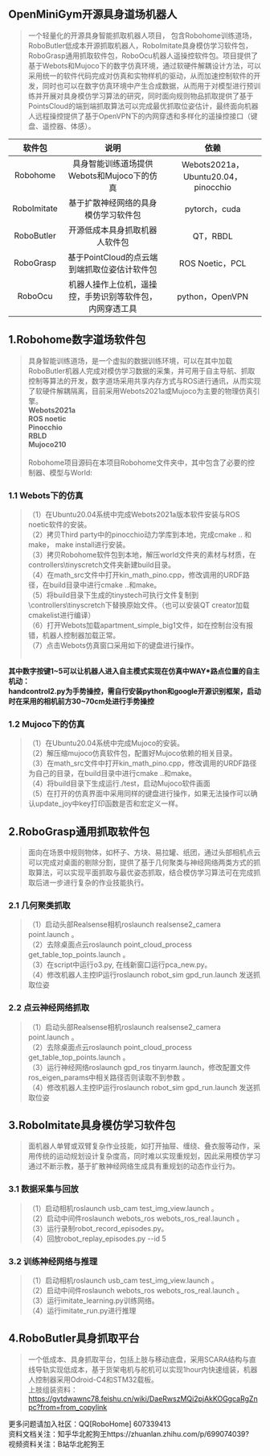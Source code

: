 ## OpenMiniGym开源具身道场机器人
> 一个轻量化的开源具身智能抓取机器人项目， 包含Robohome训练道场，RoboButler低成本开源抓取机器人，RoboImitate具身模仿学习软件包，RoboGrasp通用抓取软件包，RoboOcu机器人遥操控软件包。项目提供了基于Webots和Mujoco下的数字仿真环境，通过软硬件解耦设计方法，可以采用统一的软件代码完成对仿真和实物样机的驱动，从而加速控制软件的开发，同时也可以在数字仿真环境中产生合成数据，从而用于对模型进行预训练并开展对具身模仿学习算法的研究，同时面向规则物品抓取提供了基于PointsCloud的端到端抓取算法可以完成最优抓取位姿估计，最终面向机器人远程操控提供了基于OpenVPN下的内网穿透和多样化的遥操控接口（键盘、遥控器、体感）。

| 软件包 | 说明 | 依赖|
|:-------:|:-------:|:-------:|
| Robohome | 具身智能训练道场提供Webots和Mujoco下的仿真 | Webots2021a，Ubuntu20.04，pinocchio |
| RoboImitate| 基于扩散神经网络的具身模仿学习软件包 | pytorch，cuda |
| RoboButler| 开源低成本具身抓取机器人软件包 | QT，RBDL |
| RoboGrasp| 基于PointCloud的点云端到端抓取位姿估计软件包| ROS Noetic，PCL |
| RoboOcu| 机器人操作上位机，遥操控，手势识别等软件包，内网穿透工具| python，OpenVPN |

## 1.Robohome数字道场软件包
> 具身智能训练道场，是一个虚拟的数据训练环境，可以在其中加载RoboButler机器人完成对模仿学习数据的采集，并可用于自主导航、抓取控制等算法的开发，数字道场采用共享内存方式与ROS进行通讯，从而实现了软硬件解耦隔离，目前采用Webots2021a或Mujoco为主要的物理仿真引擎。  <br />
**Webots2021a**<br />
**ROS noetic**<br />
**Pinocchio** <br /> 
**RBLD** <br />
**Mujoco210** <br />  
Robohome项目源码在本项目Robohome文件夹中，其中包含了必要的控制器、模型与World: <br />

### 1.1 Webots下的仿真
>（1）在Ubuntu20.04系统中完成Webots2021a版本软件安装与ROS noetic软件的安装。<br />
>（2）拷贝Third party中的pinocchio动力学库到本地，完成cmake .. 和make， make install进行安装。<br />
>（3）拷贝Robohome软件包到本地，解压world文件夹的素材与材质，在controllers\tinyscretch文件夹新建build目录。<br />
>（4）在math_src文件中打开kin_math_pino.cpp，修改调用的URDF路径，在build目录中进行cmake ..和make。<br />
>（5）将build目录下生成的tinystech可执行文件复制到\controllers\tinyscretch下替换原始文件。（也可以安装QT creator加载cmakelist进行编译）<br />
>（6）打开Webots加载apartment_simple_big1文件，如在控制台没有报错，机器人控制器加载正常。<br />
>（7）点击Webots仿真窗口采用如下的键盘进行操作。<br /><br />

**其中数字按键1~5可以让机器人进入自主模式实现在仿真中WAY*路点位置的自主机动：**<br />
**handcontrol2.py为手势操控，需自行安装python和google开源识别框架，启动时在采用的相机前方30~70cm处进行手势操控**

### 1.2 Mujoco下的仿真
>（1）在Ubuntu20.04系统中完成Mujoco的安装。<br />
>（2）解压缩mujoco仿真软件包，配置好Mujoco依赖的相关目录。<br />
>（3）在math_src文件中打开kin_math_pino.cpp，修改调用的URDF路径为自己的目录，在build目录中进行cmake ..和make。<br />
>（4）将build目录下生成运行./test，启动Mujoco软件画面<br />
>（5）在打开的仿真界面中采用同样的键盘进行操作，如果无法操作可以确认update_joy中key打印函数是否和宏定义一样。<br />

## 2.RoboGrasp通用抓取软件包
> 面向在场景中规则物体，如杯子、方块、易拉罐、纸团，通过头部相机点云可以完成对桌面的剔除分割，提供了基于几何聚类与神经网络两类方式的抓取算法，可以实现平面抓取与最优姿态抓取，结合模仿学习算法可在完成抓取后进一步进行复杂的作业技能执行。  <br />

### 2.1 几何聚类抓取
>（1）启动头部Realsense相机roslaunch realsense2_camera point.launch 。<br />
>（2）去除桌面点云roslaunch point_cloud_process get_table_top_points.launch 。<br />
>（3）在script中运行o3.py, 在线新窗口运行pca_new.py。<br />
>（4）修改机器人主控IP运行roslaunch robot_sim gpd_run.launch 发送抓取位姿<br />

### 2.2 点云神经网络抓取
>（1）启动头部Realsense相机roslaunch realsense2_camera point.launch 。<br />
>（2）去除桌面点云roslaunch point_cloud_process get_table_top_points.launch 。<br />
>（3）运行神经网络roslaunch gpd_ros tinyarm.launch，修改配置文件ros_eigen_params中相关路径否则读取不到参数 。<br />
>（4）修改机器人主控IP运行roslaunch robot_sim gpd_run.launch 发送抓取位姿<br />

## 3.RoboImitate具身模仿学习软件包
> 面机器人单臂或双臂复杂作业技能，如打开抽屉、缠绕、叠衣服等动作，采用传统的运动规划设计复杂度高，同时难以实现重规划，因此采用模仿学习通过不断示教，基于扩散神经网络生成具有重规划的动态作业行为。  <br />

### 3.1 数据采集与回放
>（1）启动相机roslaunch usb_cam test_img_view.launch 。<br />
>（2）启动中间件roslaunch webots_ros webots_ros_real.launch  。<br />
>（3）运行录制robot_record_episodes.py。<br />
>（4）回放robot_replay_episodes.py --id 5<br />

### 3.2 训练神经网络与推理
>（1）启动相机roslaunch usb_cam test_img_view.launch 。<br />
>（2）启动中间件roslaunch webots_ros webots_ros_real.launch  。<br />
>（3）运行imitate_learning.py训练网络。<br />
>（4）运行imitate_run.py进行推理<br />

## 4.RoboButler具身抓取平台
> 一个低成本、具身抓取平台，包括上肢与移动底盘，采用SCARA结构与直线导轨实现低成本，基于货架电机与舵机可以实现1hour内快速组装，机器人控制器采用Odroid-C4和STM32载板。  <br />
上肢组装资料：https://gvtdwawnc78.feishu.cn/wiki/DaeRwszMQi2pjAkKOGgcaRgZnpc?from=from_copylink<br />

更多问题请加入社区：QQ[RoboHome] 607339413 <br />
资料文档关注：知乎华北舵狗王https://zhuanlan.zhihu.com/p/699074039? <br />
视频资料关注：B站华北舵狗王



